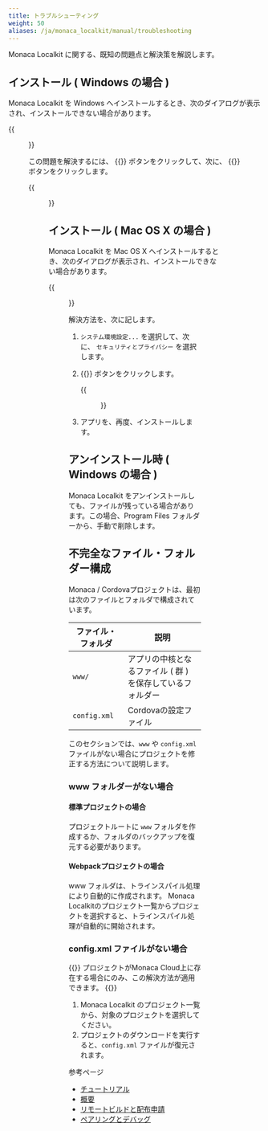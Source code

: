 ```yaml
---
title: トラブルシューティング
weight: 50
aliases: /ja/monaca_localkit/manual/troubleshooting
---
```


Monaca Localkit に関する、既知の問題点と解決策を解説します。

インストール ( Windows の場合 )
-------------------------------

Monaca Localkit を Windows
へインストールするとき、次のダイアログが表示され、インストールできない場合があります。

{{<figure src="/images/monaca_localkit/manual/troubleshooting/1.png">}}

この問題を解決するには、 {{<guilabel name="詳細情報">}} ボタンをクリックして、次に、 {{<guilabel name="実行">}}
ボタンをクリックします。

{{<figure src="/images/monaca_localkit/manual/troubleshooting/2.png">}}

インストール ( Mac OS X の場合 )
--------------------------------

Monaca Localkit を Mac OS X
へインストールするとき、次のダイアログが表示され、インストールできない場合があります。

{{<figure src="/images/monaca_localkit/manual/troubleshooting/3.png">}}

解決方法を、次に記します。

1.  `システム環境設定...` を選択して、次に、 `セキュリティとプライバシー`
    を選択します。
2.  {{<guilabel name="このまま開く">}} ボタンをクリックします。

    {{<figure src="/images/monaca_localkit/manual/troubleshooting/4.png">}}

3.  アプリを、再度、インストールします。

アンインストール時 ( Windows の場合 )
-------------------------------------

Monaca Localkit
をアンインストールしても、ファイルが残っている場合があります。この場合、Program
Files フォルダーから、手動で削除します。

不完全なファイル・フォルダー構成
--------------------------------

Monaca /
Cordovaプロジェクトは、最初は次のファイルとフォルダで構成されています。

| ファイル・フォルダ | 説明 |
|-------------|-------------|
| `www/` |	アプリの中核となるファイル ( 群 ) を保存しているフォルダー |
| `config.xml` | Cordovaの設定ファイル |

このセクションでは、`www` や `config.xml`
ファイルがない場合にプロジェクトを修正する方法について説明します。

### www フォルダーがない場合

#### 標準プロジェクトの場合

プロジェクトルートに `www`
フォルダを作成するか、フォルダのバックアップを復元する必要があります。

#### Webpackプロジェクトの場合

www フォルダは、トラインスパイル処理により自動的に作成されます。 Monaca
Localkitのプロジェクト一覧からプロジェクトを選択すると、トラインスパイル処理が自動的に開始されます。

### config.xml ファイルがない場合

{{<note>}}
プロジェクトがMonaca
Cloud上に存在する場合にのみ、この解決方法が適用できます。
{{</note>}}

1.  Monaca Localkit
    のプロジェクト一覧から、対象のプロジェクトを選択してください。
2.  プロジェクトのダウンロードを実行すると、`config.xml`
    ファイルが復元されます。

参考ページ

- [チュートリアル](../tutorial)
- [概要](../overview)
- [リモートビルドと配布申請](../build_publish)
- [ペアリングとデバッグ](../pairing_debugging)

